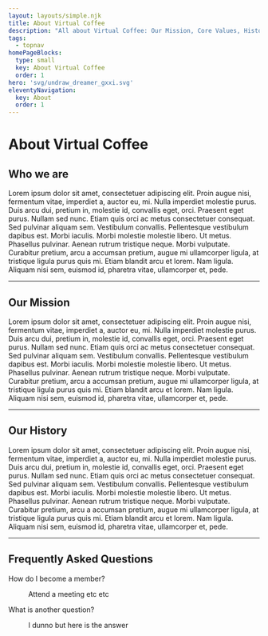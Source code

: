 ```yaml
---
layout: layouts/simple.njk
title: About Virtual Coffee
description: "All about Virtual Coffee: Our Mission, Core Values, History, and more."
tags:
  - topnav
homePageBlocks:
  type: small
  key: About Virtual Coffee
  order: 1
hero: 'svg/undraw_dreamer_gxxi.svg'
eleventyNavigation:
  key: About
  order: 1
---
```


# About Virtual Coffee

<h2 id="definition">Who we are</h2>

Lorem ipsum dolor sit amet, consectetuer adipiscing elit. Proin augue nisi, fermentum vitae, imperdiet a, auctor eu, mi. Nulla imperdiet molestie purus. Duis arcu dui, pretium in, molestie id, convallis eget, orci. Praesent eget purus. Nullam sed nunc. Etiam quis orci ac metus consectetuer consequat. Sed pulvinar aliquam sem. Vestibulum convallis. Pellentesque vestibulum dapibus est. Morbi iaculis. Morbi molestie molestie libero. Ut metus. Phasellus pulvinar. Aenean rutrum tristique neque. Morbi vulputate. Curabitur pretium, arcu a accumsan pretium, augue mi ullamcorper ligula, at tristique ligula purus quis mi. Etiam blandit arcu et lorem. Nam ligula. Aliquam nisi sem, euismod id, pharetra vitae, ullamcorper et, pede.

---

<h2 id="mission">Our Mission</h2>

Lorem ipsum dolor sit amet, consectetuer adipiscing elit. Proin augue nisi, fermentum vitae, imperdiet a, auctor eu, mi. Nulla imperdiet molestie purus. Duis arcu dui, pretium in, molestie id, convallis eget, orci. Praesent eget purus. Nullam sed nunc. Etiam quis orci ac metus consectetuer consequat. Sed pulvinar aliquam sem. Vestibulum convallis. Pellentesque vestibulum dapibus est. Morbi iaculis. Morbi molestie molestie libero. Ut metus. Phasellus pulvinar. Aenean rutrum tristique neque. Morbi vulputate. Curabitur pretium, arcu a accumsan pretium, augue mi ullamcorper ligula, at tristique ligula purus quis mi. Etiam blandit arcu et lorem. Nam ligula. Aliquam nisi sem, euismod id, pharetra vitae, ullamcorper et, pede.

---

<h2 id="history">Our History</h2>

Lorem ipsum dolor sit amet, consectetuer adipiscing elit. Proin augue nisi, fermentum vitae, imperdiet a, auctor eu, mi. Nulla imperdiet molestie purus. Duis arcu dui, pretium in, molestie id, convallis eget, orci. Praesent eget purus. Nullam sed nunc. Etiam quis orci ac metus consectetuer consequat. Sed pulvinar aliquam sem. Vestibulum convallis. Pellentesque vestibulum dapibus est. Morbi iaculis. Morbi molestie molestie libero. Ut metus. Phasellus pulvinar. Aenean rutrum tristique neque. Morbi vulputate. Curabitur pretium, arcu a accumsan pretium, augue mi ullamcorper ligula, at tristique ligula purus quis mi. Etiam blandit arcu et lorem. Nam ligula. Aliquam nisi sem, euismod id, pharetra vitae, ullamcorper et, pede.

---

<h2 id="faq">Frequently Asked Questions</h2>

<dl>
<dt>How do I become a member?</dt>
<dd><p>Attend a meeting etc etc</p></dd>

<dt>What is another question?</dt>
<dd><p>I dunno but here is the answer</p></dd>
</dl>